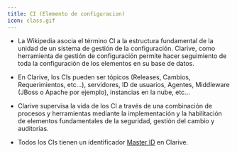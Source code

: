 ```yaml
---
title: CI (Elemento de configuracion)
icon: class.gif
---
```


* La Wikipedia asocia el término CI a la estructura fundamental de la unidad de un sistema de gestión de la configuración. Clarive, como herramienta de gestión de configuración permite hacer seguimiento de toda la configuración de los elementos en su base de datos.

* En Clarive, los CIs pueden ser tópicos (Releases, Cambios, Requerimientos, etc...), servidores, ID de usuarios, Agentes, Middleware (JBoss o Apache por ejemplo), instancias en la nube, etc...

* Clarive supervisa la vida de los CI a través de una combinación de procesos y herramientas mediante la implementación y la habilitación de elementos fundamentales de la seguridad, gestión del cambio y auditorias.

* Todos los CIs tienen un identificador [Master ID](Conceptos/mid) en Clarive.
